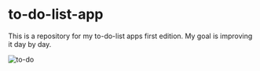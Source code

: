 # to-do-list-app
This is a repository for my to-do-list apps first edition. My goal is improving it day by day.

![to-do](https://user-images.githubusercontent.com/99825584/171640924-7f2a38ab-2186-480c-b8a1-db10bcd3aaab.gif)
